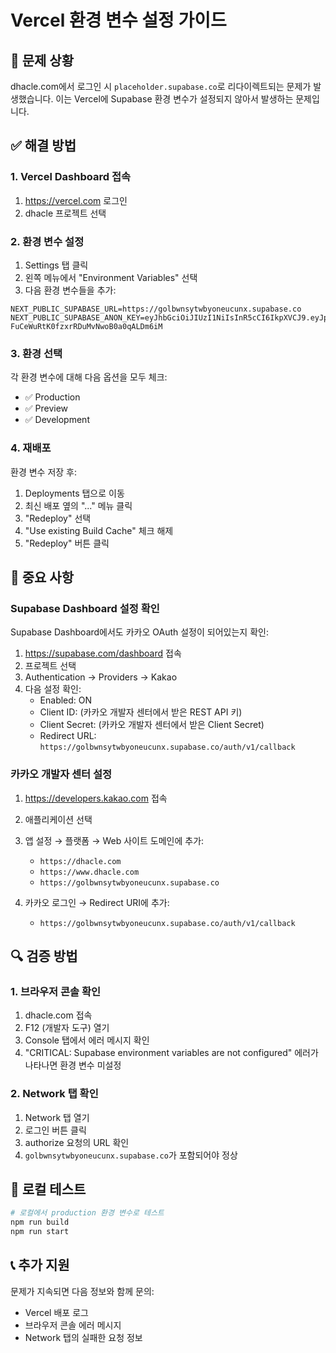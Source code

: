 # Vercel 환경 변수 설정 가이드

## 🚨 문제 상황
dhacle.com에서 로그인 시 `placeholder.supabase.co`로 리다이렉트되는 문제가 발생했습니다.
이는 Vercel에 Supabase 환경 변수가 설정되지 않아서 발생하는 문제입니다.

## ✅ 해결 방법

### 1. Vercel Dashboard 접속
1. https://vercel.com 로그인
2. dhacle 프로젝트 선택

### 2. 환경 변수 설정
1. Settings 탭 클릭
2. 왼쪽 메뉴에서 "Environment Variables" 선택
3. 다음 환경 변수들을 추가:

```
NEXT_PUBLIC_SUPABASE_URL=https://golbwnsytwbyoneucunx.supabase.co
NEXT_PUBLIC_SUPABASE_ANON_KEY=eyJhbGciOiJIUzI1NiIsInR5cCI6IkpXVCJ9.eyJpc3MiOiJzdXBhYmFzZSIsInJlZiI6ImdvbGJ3bnN5dHdieW9uZXVjdW54Iiwicm9sZSI6ImFub24iLCJpYXQiOjE3NTQ1NzI1MTYsImV4cCI6MjA3MDE0ODUxNn0.8EaDU4a1-FuCeWuRtK0fzxrRDuMvNwoB0a0qALDm6iM
```

### 3. 환경 선택
각 환경 변수에 대해 다음 옵션을 모두 체크:
- ✅ Production
- ✅ Preview
- ✅ Development

### 4. 재배포
환경 변수 저장 후:
1. Deployments 탭으로 이동
2. 최신 배포 옆의 "..." 메뉴 클릭
3. "Redeploy" 선택
4. "Use existing Build Cache" 체크 해제
5. "Redeploy" 버튼 클릭

## 📝 중요 사항

### Supabase Dashboard 설정 확인
Supabase Dashboard에서도 카카오 OAuth 설정이 되어있는지 확인:

1. https://supabase.com/dashboard 접속
2. 프로젝트 선택
3. Authentication → Providers → Kakao
4. 다음 설정 확인:
   - Enabled: ON
   - Client ID: (카카오 개발자 센터에서 받은 REST API 키)
   - Client Secret: (카카오 개발자 센터에서 받은 Client Secret)
   - Redirect URL: `https://golbwnsytwbyoneucunx.supabase.co/auth/v1/callback`

### 카카오 개발자 센터 설정
1. https://developers.kakao.com 접속
2. 애플리케이션 선택
3. 앱 설정 → 플랫폼 → Web 사이트 도메인에 추가:
   - `https://dhacle.com`
   - `https://www.dhacle.com`
   - `https://golbwnsytwbyoneucunx.supabase.co`

4. 카카오 로그인 → Redirect URI에 추가:
   - `https://golbwnsytwbyoneucunx.supabase.co/auth/v1/callback`

## 🔍 검증 방법

### 1. 브라우저 콘솔 확인
1. dhacle.com 접속
2. F12 (개발자 도구) 열기
3. Console 탭에서 에러 메시지 확인
4. "CRITICAL: Supabase environment variables are not configured" 에러가 나타나면 환경 변수 미설정

### 2. Network 탭 확인
1. Network 탭 열기
2. 로그인 버튼 클릭
3. authorize 요청의 URL 확인
4. `golbwnsytwbyoneucunx.supabase.co`가 포함되어야 정상

## 🚀 로컬 테스트
```bash
# 로컬에서 production 환경 변수로 테스트
npm run build
npm run start
```

## 📞 추가 지원
문제가 지속되면 다음 정보와 함께 문의:
- Vercel 배포 로그
- 브라우저 콘솔 에러 메시지
- Network 탭의 실패한 요청 정보